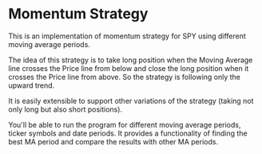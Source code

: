 # Momentum Strategy

This is an implementation of momentum strategy for SPY using different moving average periods.

The idea of this strategy is to take long position when the Moving Average line crosses the Price line from below and close the long position when it crosses the Price line from above. So the strategy is following only the upward trend.

It is easily extensible to support other variations of the strategy (taking not only long but also short positions).

You'll be able to run the program for different moving average periods, ticker symbols and date periods. It provides a functionality of finding the best MA period and compare the results with other MA periods.

